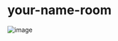 ﻿# your-name-room

![image](https://github.com/user-attachments/assets/e28c55a1-07d4-4a97-9cab-138132243ef7)
